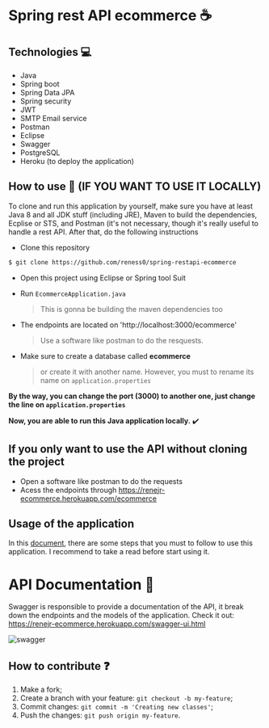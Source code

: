 # Spring rest API ecommerce :coffee:



## Technologies :computer:

- Java
- Spring boot
- Spring Data JPA 
- Spring security 
- JWT
- SMTP Email service
- Postman
- Eclipse 
- Swagger 
- PostgreSQL
- Heroku (to deploy the application) 

## How to use :wave: (IF YOU WANT TO USE IT LOCALLY) 

To clone and run this application by yourself, make sure you have at least Java 8 and all JDK stuff (including JRE), Maven to build the dependencies,
Ecplise or STS, and Postman (it's not necessary, though it's really useful to handle a rest API. After that, do the following instructions

- Clone this repository
```bash
$ git clone https://github.com/reness0/spring-restapi-ecommerce
```
- Open this project using Eclipse or Spring tool Suit

- Run ```EcommerceApplication.java```
  > This is gonna be building the maven dependencies too

- The endpoints are located on 'http://localhost:3000/ecommerce'
  > Use a software like postman to do the resquests. 
  
- Make sure to create a database called **ecommerce** 
  > or create it with another name. However, you must to rename its name on ```application.properties```

 **By the way, you can change the port (3000) to another one, just change the line on ``` application.properties ```**

  **Now, you are able to run this Java application locally.** :heavy_check_mark:


## If you only want to use the API without cloning the project 

- Open a software like postman to do the requests
- Acess the endpoints through  https://renejr-ecommerce.herokuapp.com/ecommerce

## Usage of the application 

In this [document](usage.md), there are some steps that you must to follow to use this application. I recommend to take a read before
start using it.

# API Documentation :memo:

Swagger is responsible to provide a documentation of the API, it break down the endpoints and the models of the application.
Check it out:  https://renejr-ecommerce.herokuapp.com/swagger-ui.html 

![swagger](https://user-images.githubusercontent.com/49681380/101045417-065f3480-355f-11eb-8899-c9fe12e174cc.png)



## How to contribute :question:

1. Make a fork;
2. Create a branch with your feature: `git checkout -b my-feature`;
3. Commit changes: `git commit -m 'Creating new classes'`;
4. Push the changes: `git push origin my-feature`.






